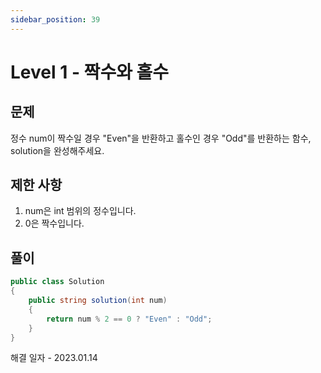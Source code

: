 ```yaml
---
sidebar_position: 39
---
```


# Level 1 - 짝수와 홀수

## 문제

정수 num이 짝수일 경우 "Even"을 반환하고 홀수인 경우 "Odd"를 반환하는 함수, solution을 완성해주세요.

## 제한 사항

1. num은 int 범위의 정수입니다.
2. 0은 짝수입니다.

## 풀이

```c#
public class Solution
{
    public string solution(int num)
    {
        return num % 2 == 0 ? "Even" : "Odd";
    }
}
```

해결 일자 - 2023.01.14